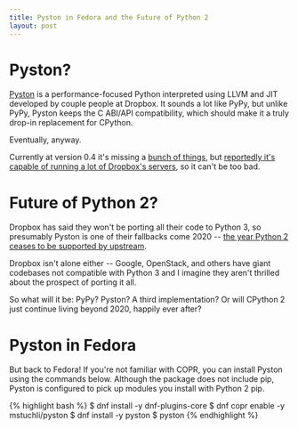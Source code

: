 ```yaml
---
title: Pyston in Fedora and the Future of Python 2
layout: post
---
```


# Pyston?
[Pyston](https://github.com/dropbox/pyston) is a performance-focused Python interpreted using LLVM and JIT developed by couple people at Dropbox. It sounds a lot like PyPy, but unlike PyPy, Pyston keeps the C ABI/API compatibility, which should make it a truly drop-in replacement for CPython.

Eventually, anyway.

Currently at version 0.4 it's missing a [bunch of things](https://github.com/dropbox/pyston/blob/14aa0f0adadf944a8819ad081626d43fbe1cbb8c/test/CPYTHON_TEST_NOTES.md), but [reportedly it's capable of running a lot of Dropbox's servers](https://www.youtube.com/watch?v=NdB9XoBg5zI), so it can't be too bad.

# Future of Python 2?
Dropbox has said they won't be porting all their code to Python 3, so presumably Pyston is one of their fallbacks come 2020 -- [the year Python 2 ceases to be supported by upstream](https://www.python.org/dev/peps/pep-0373/).

Dropbox isn't alone either -- Google, OpenStack, and others have giant codebases not compatible with Python 3 and I imagine they aren't thrilled about the prospect of porting it all.

So what will it be: PyPy? Pyston? A third implementation? Or will CPython 2 just continue living beyond 2020, happily ever after?

# Pyston in Fedora
But back to Fedora! If you're not familiar with COPR, you can install Pyston using the commands below. Although the package does not include pip, Pyston is configured to pick up modules you install with Python 2 pip.

{% highlight bash %}
$ dnf install -y dnf-plugins-core
$ dnf copr enable -y mstuchli/pyston
$ dnf install -y pyston
$ pyston
{% endhighlight %}
